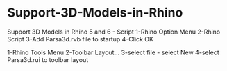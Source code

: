 # Support-3D-Models-in-Rhino
Support 3D Models in Rhino 5 and 6 - Script
1-Rhino Option Menu 
2-Rhino Script 
3-Add Parsa3d.rvb file to startup
4-Click OK

1-Rhino Tools Menu
2-Toolbar Layout...
3-select file - select New
4-select Parsa3d.rui to toolbar layout
